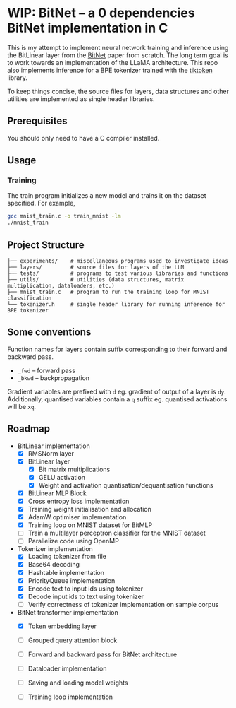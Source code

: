 # WIP: BitNet – a 0 dependencies BitNet implementation in C

This is my attempt to implement neural network training and inference using the BitLinear layer from the [BitNet](https://arxiv.org/abs/2310.11453) paper from scratch. The long term goal is to work towards an implementation of the LLaMA architecture. This repo also implements inference for a BPE tokenizer trained with the [tiktoken](https://github.com/openai/tiktoken) library.

To keep things concise, the source files for layers, data structures and other utilities are implemented as single header libraries.

## Prerequisites

You should only need to have a C compiler installed.

## Usage

### Training

The train program initializes a new model and trains it on the dataset specified. For example,

```sh
gcc mnist_train.c -o train_mnist -lm
./mnist_train
```

## Project Structure

```plaintext
├── experiments/    # miscellaneous programs used to investigate ideas
├── layers/         # source files for layers of the LLM
├── tests/          # programs to test various libraries and functions
├── utils/          # utilities (data structures, matrix multiplication, dataloaders, etc.)
├── mnist_train.c   # program to run the training loop for MNIST classification
└── tokenizer.h     # single header library for running inference for BPE tokenizer
```

## Some conventions

Function names for layers contain suffix corresponding to their forward and backward pass.

- `_fwd` – forward pass
- `_bkwd` – backpropagation

Gradient variables are prefixed with `d` eg. gradient of output of a layer is `dy`. Additionally, quantised variables contain a `q` suffix eg. quantised activations will be `xq`.

## Roadmap

- BitLinear implementation
    - [x] RMSNorm layer
    - [x] BitLinear layer
        - [x] Bit matrix multiplications
        - [x] GELU activation
        - [x] Weight and activation quantisation/dequantisation functions
    - [x] BitLinear MLP Block
    - [x] Cross entropy loss implementation
    - [x] Training weight initialisation and allocation
    - [x] AdamW optimiser implementation
    - [x] Training loop on MNIST dataset for BitMLP
    - [ ] Train a multilayer perceptron classifier for the MNIST dataset
    - [ ] Parallelize code using OpenMP
- Tokenizer implementation
    - [x] Loading tokenizer from file
    - [x] Base64 decoding
    - [x] Hashtable implementation
    - [x] PriorityQueue implementation
    - [x] Encode text to input ids using tokenizer
    - [x] Decode input ids to text using tokenizer
    - [ ] Verify correctness of tokenizer implementation on sample corpus
- BitNet transformer implementation
    - [x] Token embedding layer
    - [ ] Grouped query attention block
    - [ ] Forward and backward pass for BitNet architecture
    - [ ] Dataloader implementation
    - [ ] Saving and loading model weights
    - [ ] Training loop implementation

